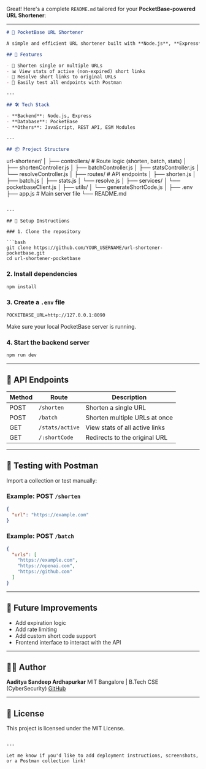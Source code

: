 Great! Here's a complete `README.md` tailored for your **PocketBase-powered URL Shortener**:

---

```markdown
# 🔗 PocketBase URL Shortener

A simple and efficient URL shortener built with **Node.js**, **Express**, and **PocketBase** as the backend database.

## 🚀 Features

- 🔗 Shorten single or multiple URLs
- 📊 View stats of active (non-expired) short links
- 🔁 Resolve short links to original URLs
- 🧪 Easily test all endpoints with Postman

---

## 🛠️ Tech Stack

- **Backend**: Node.js, Express
- **Database**: PocketBase
- **Others**: JavaScript, REST API, ESM Modules

---

## 📦 Project Structure

```

url-shortener/
│
├── controllers/        # Route logic (shorten, batch, stats)
│   ├── shortenController.js
│   ├── batchController.js
│   ├── statsController.js
│   └── resolveController.js
│
├── routes/             # API endpoints
│   ├── shorten.js
│   ├── batch.js
│   ├── stats.js
│   └── resolve.js
│
├── services/
│   └── pocketbaseClient.js
│
├── utils/
│   └── generateShortCode.js
│
├── .env
├── app.js              # Main server file
└── README.md

````

---

## 🔧 Setup Instructions

### 1. Clone the repository

```bash
git clone https://github.com/YOUR_USERNAME/url-shortener-pocketbase.git
cd url-shortener-pocketbase
````

### 2. Install dependencies

```bash
npm install
```

### 3. Create a `.env` file

```env
POCKETBASE_URL=http://127.0.0.1:8090
```

Make sure your local PocketBase server is running.

### 4. Start the backend server

```bash
npm run dev
```

---

## 🧪 API Endpoints

| Method | Route           | Description                    |
| ------ | --------------- | ------------------------------ |
| POST   | `/shorten`      | Shorten a single URL           |
| POST   | `/batch`        | Shorten multiple URLs at once  |
| GET    | `/stats/active` | View stats of all active links |
| GET    | `/:shortCode`   | Redirects to the original URL  |

---

## 🧰 Testing with Postman

Import a collection or test manually:

### Example: POST `/shorten`

```json
{
  "url": "https://example.com"
}
```

### Example: POST `/batch`

```json
{
  "urls": [
    "https://example.com",
    "https://openai.com",
    "https://github.com"
  ]
}
```

---

## 📝 Future Improvements

* Add expiration logic
* Add rate limiting
* Add custom short code support
* Frontend interface to interact with the API

---

## 🧑‍💻 Author

**Aaditya Sandeep Ardhapurkar**
MIT Bangalore | B.Tech CSE (CyberSecurity)
[GitHub](https://github.com/YAdd2207)

---

## 📄 License

This project is licensed under the MIT License.

```

---

Let me know if you'd like to add deployment instructions, screenshots, or a Postman collection link!
```
